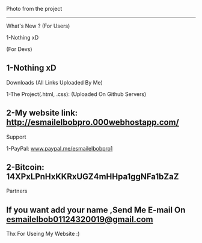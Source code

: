 Photo from the project


----------------------------------------
What's New ?
(For Users)

1-Nothing xD

(For Devs)

1-Nothing xD
----------------------------------------
Downloads (All Links Uploaded By Me)

1-The Project(.html, .css):  (Uploaded On Github Servers)

2-My website link: http://esmailelbobpro.000webhostapp.com/
----------------------------------------
Support

1-PayPal: www.paypal.me/esmailelbobpro1

2-Bitcoin: 14XPxLPnHxKKRxUGZ4mHHpa1ggNFa1bZaZ
----------------------------------------
Partners

If you want add your name ,Send Me E-mail On esmailelbob01124320019@gmail.com
----------------------------------------
Thx For Useing My Website :)
